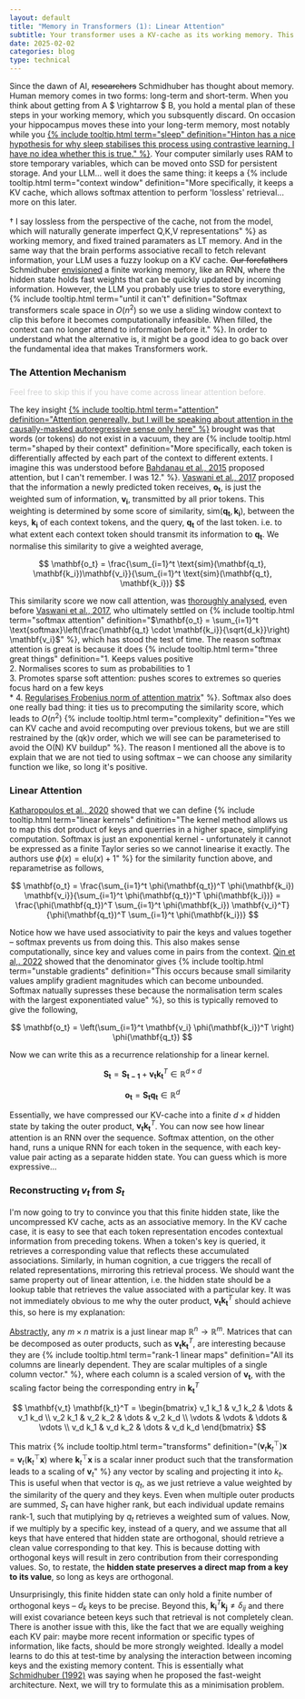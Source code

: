 ```yaml
---
layout: default
title: "Memory in Transformers (1): Linear Attention"
subtitle: Your transformer uses a KV-cache as its working memory. This scales linearly with context size, when it should scale with information. Linear attention seeks to compress this cache into a finite hidden-state – a rudimentary first step at selective associative memory.
date: 2025-02-02
categories: blog
type: technical
---
```


Since the dawn of AI, ~~researchers~~ Schmidhuber has thought about memory. Human memory comes in two forms: long-term and short-term. When you think about getting from A $ \rightarrow $ B, you hold a mental plan of these steps in your working memory, which you subsquently discard. On occasion your hippocampus moves these into your long-term memory, most notably while you [{% include tooltip.html term="sleep" definition="Hinton has a nice hypothesis for why sleep stabilises this process using contrastive learning. I have no idea whether this is true." %}](https://youtu.be/2EDP4v-9TUA?si=niFLEZ0HvgYH7H9w&t=4199). Your computer similarly uses RAM to store temporary variables, which can be moved onto SSD for persistent storage. And your LLM... well it does the same thing: it keeps a {% include tooltip.html term="context window" definition="More specifically, it keeps a KV cache, which allows softmax attention to perform 'lossless' retrieval... more on this later. <br><br> † I say lossless from the perspective of the cache, not from the model, which will naturally generate imperfect Q,K,V representations" %} as working memory, and fixed trained paramaters as LT memory. And in the same way that the brain performs associative recall to fetch relevant information, your LLM uses a fuzzy lookup on a KV cache. ~~Our forefathers~~ Schmidhuber [envisioned](https://gwern.net/doc/ai/nn/rnn/1991-schmidhuber.pdf) a finite working memory, like an RNN, where the hidden state holds fast weights that can be quickly updated by incoming information. However, the LLM you probably use tries to store everything, {% include tooltip.html term="until it can't" definition="Softmax transformers scale space in $O(n^2)$ so we use a sliding window context to clip this before it becomes computationally infeasible. When filled, the context can no longer attend to information before it." %}. In order to understand what the alternative is, it might be a good idea to go back over the fundamental idea that makes Transformers work.

### The Attention Mechanism

<span style="color: #D3D3D3;">Feel free to skip this if you have come across linear attention before.</span>

The key insight [{% include tooltip.html term="attention" definition="Attention genereally, but I will be speaking about attention in the causally-masked autoregressive sense only here" %}](https://arxiv.org/pdf/1409.0473) brought was that words (or tokens) do not exist in a vacuum, they are {% include tooltip.html term="shaped by their context" definition="More specifically, each token is differentially affected by each part of the context to different extents. I imagine this was understood before [Bahdanau et al., 2015](https://arxiv.org/pdf/1409.0473) proposed attention, but I can't remember. I was 12." %}. [Vaswani et al., 2017](https://arxiv.org/pdf/1706.03762) proposed that the information a newly predicted token receives, $\mathbf{o_t}$, is just the weighted sum of information, $\mathbf{v_i}$, transmitted by all prior tokens. This weighting is determined by some score of similarity, $\text{sim}(\mathbf{q_t},\mathbf{k_i})$, between the keys, $\mathbf{k_i}$ of each context tokens, and the query, $\mathbf{q_t}$ of the last token. i.e. to what extent each context token should transmit its information to $\mathbf{q_t}$. We normalise this similarity to give a weighted average,

$$
\mathbf{o_t} = \frac{\sum_{i=1}^t \text{sim}(\mathbf{q_t}, \mathbf{k_i})\mathbf{v_i}}{\sum_{i=1}^t \text{sim}(\mathbf{q_t}, \mathbf{k_i})}
$$

This similarity score we now call attention, was [thoroughly analysed](https://lilianweng.github.io/posts/2018-06-24-attention/#summary), even before [Vaswani et al., 2017](https://arxiv.org/pdf/1706.03762), who ultimately settled on {% include tooltip.html term="softmax attention" definition="$\mathbf{o_t} = \sum_{i=1}^t \text{softmax}\left(\frac{\mathbf{q_t} \cdot \mathbf{k_i}}{\sqrt{d_k}}\right) \mathbf{v_i}$" %}, which has stood the test of time. The reason softmax attention is great is because it does {% include tooltip.html term="three great things" definition="1. Keeps values positive <br> 2. Normalises scores to sum as probabilities to 1 <br> 3. Promotes sparse soft attention: pushes scores to extremes so queries focus hard on a few keys <br> * 4. [Regularises Frobenius norm of attention matrix](https://arxiv.org/pdf/2410.18613v1)" %}. Softmax also does one really bad thing: it ties us to precomputing the similarity score, which leads to $O(n^2)$ {% include tooltip.html term="complexity" definition="Yes we can KV cache and avoid recomputing over previous tokens, but we are still restrained by the (qk)v order, which we will see can be parameterised to avoid the O(N) KV buildup" %}. The reason I mentioned all the above is to explain that we are not tied to using softmax – we can choose any similarity function we like, so long it's positive. 


### Linear Attention 


[Katharopoulos et al., 2020](https://arxiv.org/pdf/2006.16236) showed that we can define {% include tooltip.html term="linear kernels" definition="The kernel method allows us to map this dot product of keys and querries in a higher space, simplifying computation. Softmax is just an exponential kernel - unfortunately it cannot be expressed as a finite Taylor series so we cannot linearise it exactly. The authors use $\phi(x) = \mathrm{elu}(x) + 1$" %} for the similarity function above, and reparametrise as follows,

$$
\mathbf{o_t} = \frac{\sum_{i=1}^t \phi(\mathbf{q_t})^T \phi(\mathbf{k_i}) \mathbf{v_i}}{\sum_{i=1}^t \phi(\mathbf{q_t})^T \phi(\mathbf{k_i})} = \frac{\phi(\mathbf{q_t})^T \sum_{i=1}^t \phi(\mathbf{k_i}) \mathbf{v_i}^T}{\phi(\mathbf{q_t})^T \sum_{i=1}^t \phi(\mathbf{k_i})}
$$

Notice how we have used associativity to pair the keys and values together – softmax prevents us from doing this. This also makes sense computationally, since key and values come in pairs from the context. [Qin et al,. 2022](https://arxiv.org/pdf/2210.10340O) showed that the denominator gives {% include tooltip.html term="unstable gradients" definition="This occurs because small similarity values amplify gradient magnitudes which can become unbounded. Softmax natually supresses these because the normalisation term scales with the largest exponentiated value" %}, so this is typically removed to give the following,

$$
\mathbf{o_t} = \left(\sum_{i=1}^t \mathbf{v_i} \phi(\mathbf{k_i})^T \right) \phi(\mathbf{q_t})
$$

Now we can write this as a recurrence relationship for a linear kernel.

$$
\mathbf{S_t} = \mathbf{S_{t-1}} + \mathbf{v_t}\mathbf{k_t}^T \in \mathbb{R}^{d \times d}
$$

$$
\mathbf{o_t} = \mathbf{S_{t}}\mathbf{q_t} \in \mathbb{R}^{d}
$$

Essentially, we have compressed our KV-cache into a finite $d \times d$ hidden state by taking the outer product, $\mathbf{v_t}\mathbf{k_t}^T$. You can now see how linear attention is an RNN over the sequence. Softmax attention, on the other hand, runs a unique RNN for each token in the sequence, with each key-value pair acting as a separate hidden state. You can guess which is more expressive...

### Reconstructing $v_t$ from $S_t$

I'm now going to try to convince you that this finite hidden state, like the uncompressed KV cache, acts as an associative memory. In the KV cache case, it is easy to see that each token representation encodes contextual information from preceding tokens. When a token's key is queried, it retrieves a corresponding value that reflects these accumulated associations. Similarly, in human cognition, a cue triggers the recall of related representations, mirroring this retrieval process. We should want the same property out of linear attention, i.e. the hidden state should be a lookup table that retrieves the value associated with a particular key. It was not immediately obvious to me why the outer product, $\mathbf{v_t}\mathbf{k_t}^T$ should achieve this, so here is my explanation:

[Abstractly](https://math.stackexchange.com/questions/4183973/intuitive-explanation-of-outer-product), any $m \times n$ matrix is a just linear map $\mathbb{R}^n \to \mathbb{R}^m$. Matrices that can be decomposed as outer products, such as $\mathbf{v_t} \mathbf{k_t}^T$, are interesting because they are {% include tooltip.html term="rank-1 linear maps" definition="All its columns are linearly dependent. They are scalar multiples of a single column vector." %}, where each column is a scaled version of $\mathbf{v_t}$, with the scaling factor being the corresponding entry in $\mathbf{k_t}^T$

$$
\mathbf{v_t} \mathbf{k_t}^T =
\begin{bmatrix}
v_1 k_1 & v_1 k_2 & \dots & v_1 k_d \\
v_2 k_1 & v_2 k_2 & \dots & v_2 k_d \\
\vdots & \vdots & \ddots & \vdots \\
v_d k_1 & v_d k_2 & \dots & v_d k_d
\end{bmatrix}
$$

This matrix {% include tooltip.html term="transforms" definition="$\left( \mathbf{v}_t \mathbf{k}_t^\top \right) \mathbf{x} = \mathbf{v}_t \left( \mathbf{k}_t^\top \mathbf{x} \right)$ where $\mathbf{k}_t^\top \mathbf{x}$ is a scalar inner product such that the transformation leads to a scaling of $\mathbf{v}_t$" %} any vector by scaling and projecting it into $k_t$. This is useful when that vector is $q_t$, as we just retrieve a value weighted by the similarity of the query and they keys. Even when multiple outer products are summed, $S_t$ can have higher rank, but each individual update remains rank-1, such that mutiplying by $q_t$ retrieves a weighted sum of values. Now, if we multiply by a specific key, instead of a query, and we assume that all keys that have entered that hidden state are orthogonal, should retrieve a clean value corresponding to that key. This is because dotting with orthogonal keys will result in zero contribution from their corresponding values. So, to restate, the **hidden state preserves a direct map from a key to its value**, so long as keys are orthogonal. 

Unsurprisingly, this finite hidden state can only hold a finite number of orthogonal keys – $d_k$ keys to be precise. Beyond this, $\mathbf{k_i}^T \mathbf{k_j} \neq \delta_{ij}$ and there will exist covariance beteen keys such that retrieval is not completely clean. There is another issue with this, like the fact that we are equally weighing each KV pair: maybe more recent information or specific types of information, like facts, should be more strongly weighted. Ideally a model learns to do this at test-time by analysing the interaction between incoming keys and the existing memory content. This is essentially what [Schmidhuber (1992)](https://gwern.net/doc/ai/nn/rnn/1991-schmidhuber.pdf) was saying when he proposed the fast-weight architecture. Next, we will try to formulate this as a minimisation problem.


